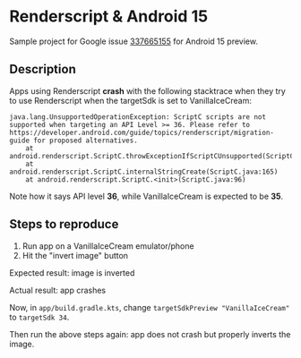 # Renderscript & Android 15

Sample project for Google issue [337665155](https://issuetracker.google.com/issues/337665155) for Android 15 preview.

## Description

Apps using Renderscript **crash** with the following stacktrace when they try to use Renderscript when the targetSdk is set to VanillaIceCream:

```
java.lang.UnsupportedOperationException: ScriptC scripts are not supported when targeting an API Level >= 36. Please refer to https://developer.android.com/guide/topics/renderscript/migration-guide for proposed alternatives.
    at android.renderscript.ScriptC.throwExceptionIfScriptCUnsupported(ScriptC.java:123)
    at android.renderscript.ScriptC.internalStringCreate(ScriptC.java:165)
    at android.renderscript.ScriptC.<init>(ScriptC.java:96)
```

Note how it says API level **36**, while VanillaIceCream is expected to be **35**.

## Steps to reproduce

1. Run app on a VanillaIceCream emulator/phone
2. Hit the "invert image" button

Expected result: image is inverted

Actual result: app crashes

Now, in `app/build.gradle.kts`, change `targetSdkPreview "VanillaIceCream"` to `targetSdk 34`.

Then run the above steps again: app does not crash but properly inverts the image.
